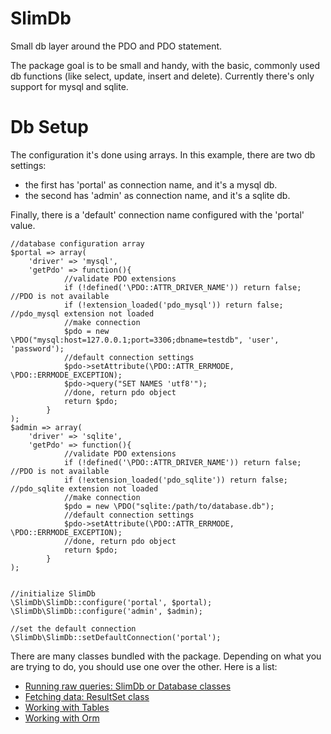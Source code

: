 SlimDb
======

Small db layer around the PDO and PDO statement.

The package goal is to be small and handy, with the basic, commonly used 
db functions (like select, update, insert and delete).
Currently there's only support for mysql and sqlite.

# Db Setup

The configuration it's done using arrays.
In this example, there are two db settings: 
* the first has 'portal' as connection name, and it's a mysql db.
* the second has 'admin' as connection name, and it's a sqlite db.

Finally, there is a 'default' connection name configured with the 
'portal' value.

	//database configuration array
	$portal => array(
		'driver' => 'mysql',
		'getPdo' => function(){
				//validate PDO extensions
				if (!defined('\PDO::ATTR_DRIVER_NAME')) return false; //PDO is not available
				if (!extension_loaded('pdo_mysql')) return false; //pdo_mysql extension not loaded
				//make connection
				$pdo = new \PDO("mysql:host=127.0.0.1;port=3306;dbname=testdb", 'user', 'password');
				//default connection settings
				$pdo->setAttribute(\PDO::ATTR_ERRMODE, \PDO::ERRMODE_EXCEPTION);
				$pdo->query("SET NAMES 'utf8'");
				//done, return pdo object
				return $pdo;
			}
	);
	$admin => array(
		'driver' => 'sqlite',
		'getPdo' => function(){
				//validate PDO extensions
				if (!defined('\PDO::ATTR_DRIVER_NAME')) return false; //PDO is not available
				if (!extension_loaded('pdo_sqlite')) return false; //pdo_sqlite extension not loaded
				//make connection
				$pdo = new \PDO("sqlite:/path/to/database.db");
				//default connection settings
				$pdo->setAttribute(\PDO::ATTR_ERRMODE, \PDO::ERRMODE_EXCEPTION);
				//done, return pdo object
				return $pdo;
			}
	);


	//initialize SlimDb
	\SlimDb\SlimDb::configure('portal', $portal);
	\SlimDb\SlimDb::configure('admin', $admin);
	
	//set the default connection
	\SlimDb\SlimDb::setDefaultConnection('portal');


There are many classes bundled with the package.
Depending on what you are trying to do, you should use one over the 
other. Here is a list:

* [Running raw queries: SlimDb or Database classes](https://github.com/entraigas/SlimDb/blob/master/Docs/SlimDb.class.md)
* [Fetching data: ResultSet class](https://github.com/entraigas/SlimDb/blob/master/Docs/ResultSet.class.md)
* [Working with Tables](https://github.com/entraigas/SlimDb/blob/master/Docs/Table.class.md)
* [Working with Orm](https://github.com/entraigas/SlimDb/blob/master/Docs/Orm.class.md)
